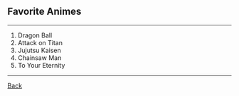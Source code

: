 <h2>Favorite Animes</h2>

---
1. Dragon Ball
2. Attack on Titan
3. Jujutsu Kaisen
4. Chainsaw Man
5. To Your Eternity

---
[Back](https://github.com/Osczrr/Osczrr/blob/main/README.md)
